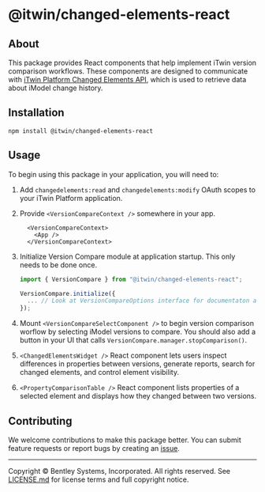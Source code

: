 # @itwin/changed-elements-react

## About

This package provides React components that help implement iTwin version comparison workflows. These components are designed to communicate with [iTwin Platform Changed Elements API](https://developer.bentley.com/apis/changed-elements/), which is used to retrieve data about iModel change history.

## Installation

```shell
npm install @itwin/changed-elements-react
```

## Usage

To begin using this package in your application, you will need to:

1. Add `changedelements:read` and `changedelements:modify` OAuth scopes to your iTwin Platform application.
2. Provide `<VersionCompareContext />` somewhere in your app.

    ```tsx
      <VersionCompareContext>
        <App />
      </VersionCompareContext>
    ```

3. Initialize Version Compare module at application startup. This only needs to be done once.

    ```ts
    import { VersionCompare } from "@itwin/changed-elements-react";

    VersionCompare.initialize({
      ... // Look at VersionCompareOptions interface for documentaton about the options
    });
    ```

4. Mount `<VersionCompareSelectComponent />` to begin version comparison worflow by selecting iModel versions to compare. You should also add a button in your UI that calls `VersionCompare.manager.stopComparison()`.
5. `<ChangedElementsWidget />` React component lets users inspect differences in properties between versions, generate reports, search for changed elements, and control element visibility.
6. `<PropertyComparisonTable />` React component lists properties of a selected element and displays how they changed between two versions.

## Contributing

We welcome contributions to make this package better. You can submit feature requests or report bugs by creating an [issue](https://github.com/iTwin/changed-elements-react/issues).

---

Copyright © Bentley Systems, Incorporated. All rights reserved. See [LICENSE.md](./LICENSE.md) for license terms and full copyright notice.
